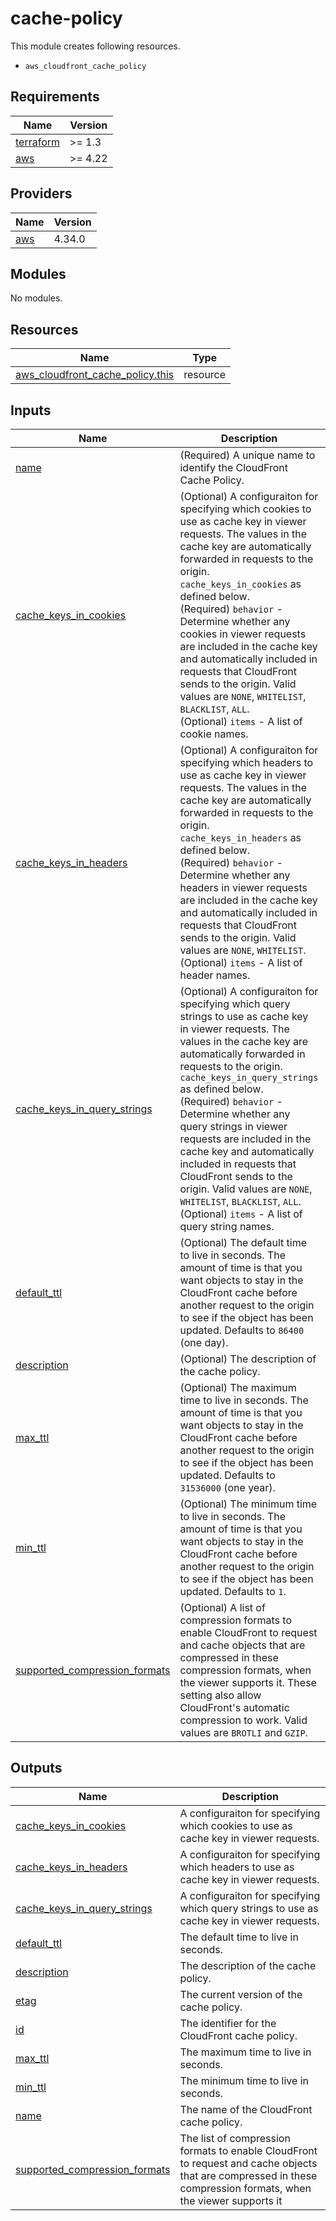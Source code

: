 # cache-policy

This module creates following resources.

- `aws_cloudfront_cache_policy`

<!-- BEGINNING OF PRE-COMMIT-TERRAFORM DOCS HOOK -->
## Requirements

| Name | Version |
|------|---------|
| <a name="requirement_terraform"></a> [terraform](#requirement\_terraform) | >= 1.3 |
| <a name="requirement_aws"></a> [aws](#requirement\_aws) | >= 4.22 |

## Providers

| Name | Version |
|------|---------|
| <a name="provider_aws"></a> [aws](#provider\_aws) | 4.34.0 |

## Modules

No modules.

## Resources

| Name | Type |
|------|------|
| [aws_cloudfront_cache_policy.this](https://registry.terraform.io/providers/hashicorp/aws/latest/docs/resources/cloudfront_cache_policy) | resource |

## Inputs

| Name | Description | Type | Default | Required |
|------|-------------|------|---------|:--------:|
| <a name="input_name"></a> [name](#input\_name) | (Required) A unique name to identify the CloudFront Cache Policy. | `string` | n/a | yes |
| <a name="input_cache_keys_in_cookies"></a> [cache\_keys\_in\_cookies](#input\_cache\_keys\_in\_cookies) | (Optional) A configuraiton for specifying which cookies to use as cache key in viewer requests. The values in the cache key are automatically forwarded in requests to the origin. `cache_keys_in_cookies` as defined below.<br>    (Required) `behavior` - Determine whether any cookies in viewer requests are included in the cache key and automatically included in requests that CloudFront sends to the origin. Valid values are `NONE`, `WHITELIST`, `BLACKLIST`, `ALL`.<br>    (Optional) `items` - A list of cookie names. | <pre>object({<br>    behavior = optional(string, "NONE")<br>    items    = optional(set(string), [])<br>  })</pre> | `{}` | no |
| <a name="input_cache_keys_in_headers"></a> [cache\_keys\_in\_headers](#input\_cache\_keys\_in\_headers) | (Optional) A configuraiton for specifying which headers to use as cache key in viewer requests. The values in the cache key are automatically forwarded in requests to the origin. `cache_keys_in_headers` as defined below.<br>    (Required) `behavior` - Determine whether any headers in viewer requests are included in the cache key and automatically included in requests that CloudFront sends to the origin. Valid values are `NONE`, `WHITELIST`.<br>    (Optional) `items` - A list of header names. | <pre>object({<br>    behavior = optional(string, "NONE")<br>    items    = optional(set(string), [])<br>  })</pre> | `{}` | no |
| <a name="input_cache_keys_in_query_strings"></a> [cache\_keys\_in\_query\_strings](#input\_cache\_keys\_in\_query\_strings) | (Optional) A configuraiton for specifying which query strings to use as cache key in viewer requests. The values in the cache key are automatically forwarded in requests to the origin. `cache_keys_in_query_strings` as defined below.<br>    (Required) `behavior` - Determine whether any query strings in viewer requests are included in the cache key and automatically included in requests that CloudFront sends to the origin. Valid values are `NONE`, `WHITELIST`, `BLACKLIST`, `ALL`.<br>    (Optional) `items` - A list of query string names. | <pre>object({<br>    behavior = optional(string, "NONE")<br>    items    = optional(set(string), [])<br>  })</pre> | `{}` | no |
| <a name="input_default_ttl"></a> [default\_ttl](#input\_default\_ttl) | (Optional) The default time to live in seconds. The amount of time is that you want objects to stay in the CloudFront cache before another request to the origin to see if the object has been updated. Defaults to `86400` (one day). | `number` | `86400` | no |
| <a name="input_description"></a> [description](#input\_description) | (Optional) The description of the cache policy. | `string` | `"Managed by Terraform."` | no |
| <a name="input_max_ttl"></a> [max\_ttl](#input\_max\_ttl) | (Optional) The maximum time to live in seconds. The amount of time is that you want objects to stay in the CloudFront cache before another request to the origin to see if the object has been updated. Defaults to `31536000` (one year). | `number` | `31536000` | no |
| <a name="input_min_ttl"></a> [min\_ttl](#input\_min\_ttl) | (Optional) The minimum time to live in seconds. The amount of time is that you want objects to stay in the CloudFront cache before another request to the origin to see if the object has been updated. Defaults to `1`. | `number` | `1` | no |
| <a name="input_supported_compression_formats"></a> [supported\_compression\_formats](#input\_supported\_compression\_formats) | (Optional) A list of compression formats to enable CloudFront to request and cache objects that are compressed in these compression formats, when the viewer supports it. These setting also allow CloudFront's automatic compression to work. Valid values are `BROTLI` and `GZIP`. | `set(string)` | <pre>[<br>  "BROTLI",<br>  "GZIP"<br>]</pre> | no |

## Outputs

| Name | Description |
|------|-------------|
| <a name="output_cache_keys_in_cookies"></a> [cache\_keys\_in\_cookies](#output\_cache\_keys\_in\_cookies) | A configuraiton for specifying which cookies to use as cache key in viewer requests. |
| <a name="output_cache_keys_in_headers"></a> [cache\_keys\_in\_headers](#output\_cache\_keys\_in\_headers) | A configuraiton for specifying which headers to use as cache key in viewer requests. |
| <a name="output_cache_keys_in_query_strings"></a> [cache\_keys\_in\_query\_strings](#output\_cache\_keys\_in\_query\_strings) | A configuraiton for specifying which query strings to use as cache key in viewer requests. |
| <a name="output_default_ttl"></a> [default\_ttl](#output\_default\_ttl) | The default time to live in seconds. |
| <a name="output_description"></a> [description](#output\_description) | The description of the cache policy. |
| <a name="output_etag"></a> [etag](#output\_etag) | The current version of the cache policy. |
| <a name="output_id"></a> [id](#output\_id) | The identifier for the CloudFront cache policy. |
| <a name="output_max_ttl"></a> [max\_ttl](#output\_max\_ttl) | The maximum time to live in seconds. |
| <a name="output_min_ttl"></a> [min\_ttl](#output\_min\_ttl) | The minimum time to live in seconds. |
| <a name="output_name"></a> [name](#output\_name) | The name of the CloudFront cache policy. |
| <a name="output_supported_compression_formats"></a> [supported\_compression\_formats](#output\_supported\_compression\_formats) | The list of compression formats to enable CloudFront to request and cache objects that are compressed in these compression formats, when the viewer supports it |
<!-- END OF PRE-COMMIT-TERRAFORM DOCS HOOK -->
